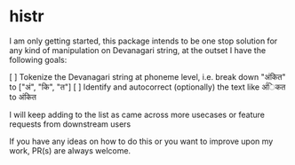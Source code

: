 # histr

I am only getting started, this package intends to be one stop solution for any kind of manipulation on Devanagari string, at the outset I have the following goals:

[ ] Tokenize the Devanagari string at phoneme level, i.e. break down "अंकित" to ["अं", "कि", "त"]
[ ] Identify and autocorrect (optionally) the text like अंंिकत to अंकित

I will keep adding to the list as came across more usecases or feature requests from downstream users

If you have any ideas on how to do this or you want to improve upon my work, PR(s) are always welcome.